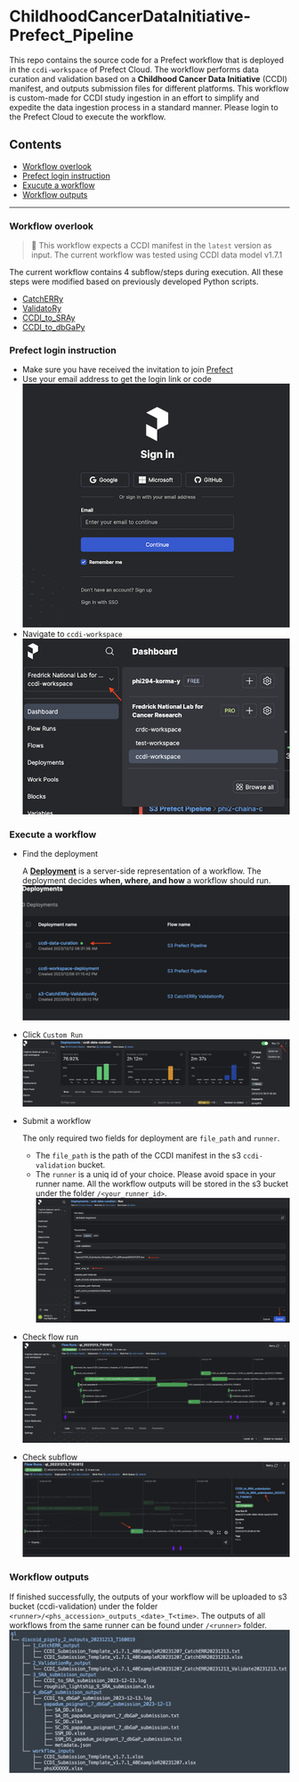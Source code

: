 # ChildhoodCancerDataInitiative-Prefect_Pipeline

This repo contains the source code for a Prefect workflow that is deployed in the `ccdi-workspace` of Prefect Cloud. The workflow performs data curation and validation based on a **Childhood Cancer Data Initiative** (CCDI) manifest, and outputs submission files for different platforms. This workflow is custom-made for CCDI study ingestion in an effort to simplify and expedite the data ingestion process in a standard manner. Please login to the Prefect Cloud to execute the workflow.

## Contents

- [Workflow overlook](#workflow-overlook)
- [Prefect login instruction](#prefect-login-instruction)
- [Exucute a workflow](#execute-a-workflow)
- [Workflow outputs](#workflow-outputs)

---
### Workflow overlook
> 📌 This workflow expects a CCDI manifest in the `latest` version as input. The current workflow was tested using CCDI data model v1.7.1

The current workflow contains 4 subflow/steps during execution. All these steps were modified based on previously developed Python scripts.  
- [CatchERRy](https://github.com/CBIIT/ChildhoodCancerDataInitiative-CatchERRy)
- [ValidatoRy](https://github.com/CBIIT/ChildhoodCancerDataInitiative-Submission_ValidatoRy)
- [CCDI_to_SRAy](https://github.com/CBIIT/ChildhoodCancerDataInitiative-CCDI_to_SRAy)
- [CCDI_to_dbGaPy](https://github.com/CBIIT/ChildhoodCancerDataInitiative-CCDI_to_dbGaPy)


### Prefect login instruction

- Make sure you have received the invitation to join [Prefect](https://app.prefect.cloud/auth/login)
- Use your email address to get the login link or code
![login page](./docs/prefect_login_page.png)
- Navigate to `ccdi-workspace`
![ccdi_workspace](./docs/ccdi_workspace.png)

### Execute a workflow

- Find the deployment

    A [**Deployment**](https://docs.prefect.io/latest/concepts/deployments/) is a server-side representation of a workflow. The deployment decides **when, where, and how** a workflow should run.
![ccdi-data-curation-deployment](./docs/deployment-ccdi-data-curation.png)

- Click `Custom Run`
![click-custom-run](./docs/workflow-custom-run.png)

- Submit a workflow

    The only required two fields for deployment are `file_path` and `runner`. 
    - The `file_path` is the path of the CCDI manifest in the s3 `ccdi-validation` bucket. 
    - The `runner` is a uniq id of your choice. Please avoid space in your runner name. All the workflow outputs will be stored in the s3 bucket under the folder `/<your_runner_id>`.
    ![deployment_inputs](./docs/deployment_inputs.png)
- Check flow run 
![flow_run](./docs/flow_run.png)
- Check subflow
![subflow_run](./docs/subflow_run.png)

### Workflow outputs
If finished successfully, the outputs of your workflow will be uploaded to s3 bucket (ccdi-validation) under the folder `<runner>/<phs_accession>_outputs_<date>_T<time>`. The outputs of all workflows from the same runner can be found under `/<runner>` folder.
![workflow_outputs](./docs/workflow_outputs.png)
